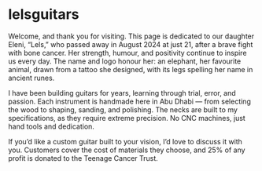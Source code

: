 # lelsguitars
Welcome, and thank you for visiting. This page is dedicated to our daughter Eleni, “Lels,” who passed away in August 2024 at just 21, after a brave fight with bone cancer.
 Her strength, humour, and positivity continue to inspire us every day. The name and logo honour her: an elephant, her favourite animal, drawn from a tattoo she designed, with its legs spelling her name in ancient runes.

I have been building guitars for years, learning through trial, error, and passion. Each instrument is handmade here in Abu Dhabi — from selecting the wood to shaping, sanding, and polishing. The necks are built to my specifications, as they require extreme precision. No CNC machines, just hand tools and dedication.

If you’d like a custom guitar built to your vision, I’d love to discuss it with you. Customers cover the cost of materials they choose, and 25% of any profit is donated to the Teenage Cancer Trust.
